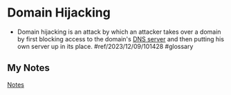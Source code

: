 # Domain Hijacking
- Domain hijacking is an attack by which an attacker takes over a domain by first blocking access to the domain's [DNS server](dns-server.md) and then putting his own server up in its place. #ref/2023/12/09/101428 #glossary 
## My Notes
[Notes](mynotes/domain-hijacking-notes.md)
